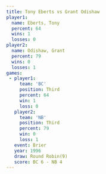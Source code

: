 ```yaml
---
title: Tony Eberts vs Grant Odishaw
player1:              
  name: Eberts, Tony  
  percent: 64         
  wins: 1             
  losses: 0           
player2:              
  name: Odishaw, Grant
  percent: 79         
  wins: 0             
  losses: 1           
games:
 - player1:         
     team: 'BC'     
     position: Third
     percent: 64    
     win: 1         
     loss: 0        
   player2:         
     team: 'NB'     
     position: Third
     percent: 79    
     win: 0         
     loss: 1        
   event: Brier        
   year: 1996          
   draw: Round Robin(9)
   score: BC 6 - NB 4  
---
```

